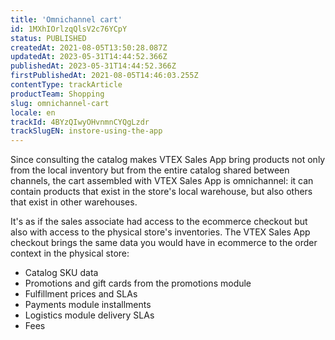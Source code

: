 ```yaml
---
title: 'Omnichannel cart'
id: 1MXhIOrlzqQlsV2c76YCpY
status: PUBLISHED
createdAt: 2021-08-05T13:50:28.087Z
updatedAt: 2023-05-31T14:44:52.366Z
publishedAt: 2023-05-31T14:44:52.366Z
firstPublishedAt: 2021-08-05T14:46:03.255Z
contentType: trackArticle
productTeam: Shopping
slug: omnichannel-cart
locale: en
trackId: 4BYzQIwyOHvnmnCYQgLzdr
trackSlugEN: instore-using-the-app
---
```


Since consulting the catalog makes VTEX Sales App bring products not only from the local inventory but from the entire catalog shared between channels, the cart assembled with VTEX Sales App is omnichannel: it can contain products that exist in the store's local warehouse, but also others that exist in other warehouses.

It's as if the sales associate had access to the ecommerce checkout but also with access to the physical store's inventories. The VTEX Sales App checkout brings the same data you would have in ecommerce to the order context in the physical store:

- Catalog SKU data
- Promotions and gift cards from the promotions module
- Fulfillment prices and SLAs
- Payments module installments
- Logistics module delivery SLAs
- Fees
